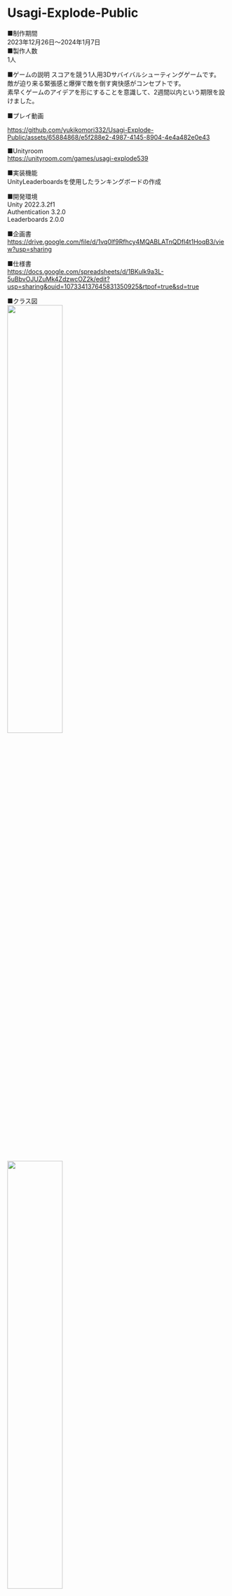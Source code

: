 # Usagi-Explode-Public


■制作期間  
2023年12月26日〜2024年1月7日  
■製作人数  
1人  

■ゲームの説明
スコアを競う1人用3Dサバイバルシューティングゲームです。  
敵が迫り来る緊張感と爆弾で敵を倒す爽快感がコンセプトです。  
素早くゲームのアイデアを形にすることを意識して、2週間以内という期限を設けました。

■プレイ動画  


https://github.com/yukikomori332/Usagi-Explode-Public/assets/65884868/e5f288e2-4987-4145-8904-4e4a482e0e43

  

■Unityroom  
https://unityroom.com/games/usagi-explode539  

■実装機能  
UnityLeaderboardsを使用したランキングボードの作成  

■開発環境  
Unity 2022.3.2f1  
Authentication 3.2.0  
Leaderboards 2.0.0  

■企画書  
https://drive.google.com/file/d/1vq0lf9Rfhcy4MQABLATnQDfl4t1HoqB3/view?usp=sharing  

■仕様書  
https://docs.google.com/spreadsheets/d/1BKulk9a3L-5uBbvOJUZuMk4ZdzwcOZ2k/edit?usp=sharing&ouid=107334137645831350925&rtpof=true&sd=true  

■クラス図    
<img src="https://github.com/yukikomori332/Usagi-Explode-Public/assets/65884868/439cde05-c817-4ddd-86e8-951449151fa6" width="50%" />  
<img src="https://github.com/yukikomori332/Usagi-Explode-Public/assets/65884868/578d34f1-6480-4967-bfa8-8b70a926481e" width="50%" />  
<img src="https://github.com/yukikomori332/Usagi-Explode-Public/assets/65884868/fa2a3bd2-31a5-44ff-91b6-bd801a44dc3e" width="50%" />  
<img src="https://github.com/yukikomori332/Usagi-Explode-Public/assets/65884868/86657c36-7d84-4fa5-8878-d95180c01a15" width="50%" />  
<img src="https://github.com/yukikomori332/Usagi-Explode-Public/assets/65884868/f6c17eb9-0bfd-479d-b9e7-d1d5ab856a25" width="50%" />  
<img src="https://github.com/yukikomori332/Usagi-Explode-Public/assets/65884868/979b46a9-ffac-4b56-a868-3427cd6ce104" width="50%" />  
